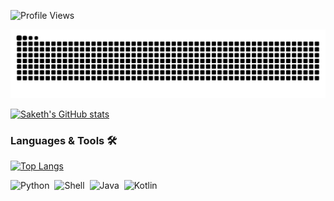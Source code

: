 
![Profile Views](http://estruyf-github.azurewebsites.net/api/VisitorHit?user=Saketh-Marri&repo=Saketh-Marri&countColorcountColor)

[![MasterHead](https://github.com/GuillaumeFalourd/GuillaumeFalourd/blob/output/github-contribution-grid-snake.svg)](https://github.com/Saketh-Marri)

[![Saketh's GitHub stats](https://github-readme-stats.vercel.app/api?username=Saketh-Marri&show_icons=true&theme=merko&hide=contribs,prs)](https://github.com/Saketh-Marri/github-readme-stats)

### Languages & Tools 🛠
[![Top Langs](https://github-readme-stats.vercel.app/api/top-langs/?username=Saketh-Marri&exclude_repo=Datascience&layout=compact)](https://github.com/Saketh-Marri/github-readme-stats)

![Python](https://img.shields.io/badge/-Python-05122A?style=flat&logo=python)&nbsp;
![Shell](https://img.shields.io/badge/Shell-05122A?style=flat&logo=gnu-bash&logoColor=white)&nbsp;
![Java](https://img.shields.io/badge/-Java-05122A?style=flat&logo=Java&logoColor=white)&nbsp;
![Kotlin](https://img.shields.io/badge/-Kotlin-05122A?style=flat&logo=kotlin)&nbsp;
